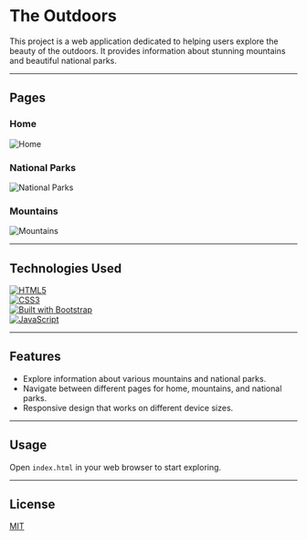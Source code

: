 # The Outdoors

This project is a web application dedicated to helping users explore the beauty of the outdoors. It provides information about stunning mountains and beautiful national parks.

---

## Pages

### Home
![Home](./images/Screenshot%202024-05-07%20at%207.37.56 AM.png)
### National Parks
![National Parks](./images/Screenshot%202024-05-07%20at%207.38.12 AM.png)
### Mountains
![Mountains](./images/Screenshot%202024-05-07%20at%207.38.41 AM.png)

---

## Technologies Used

[![HTML5](https://img.shields.io/badge/Built_with-HTML5-E34F26?style=flat-square&logo=html5)](https://developer.mozilla.org/en-US/docs/Web/Guide/HTML/HTML5) <br>
[![CSS3](https://img.shields.io/badge/Built_with-CSS3-1572B6?style=flat-square&logo=css3)](https://developer.mozilla.org/en-US/docs/Web/CSS) <br>
[![Built with Bootstrap](https://img.shields.io/badge/Built_with-Bootstrap-563d7c?style=flat-square&logo=bootstrap)](https://getbootstrap.com/) <br>
[![JavaScript](https://img.shields.io/badge/Built_with-JavaScript-yellow?style=for-the-badge&logo=javascript)](https://www.javascript.com/) <br>

---

## Features

- Explore information about various mountains and national parks.
- Navigate between different pages for home, mountains, and national parks.
- Responsive design that works on different device sizes.

---

## Usage

Open `index.html` in your web browser to start exploring.

---

## License

[MIT](https://choosealicense.com/licenses/mit/)
